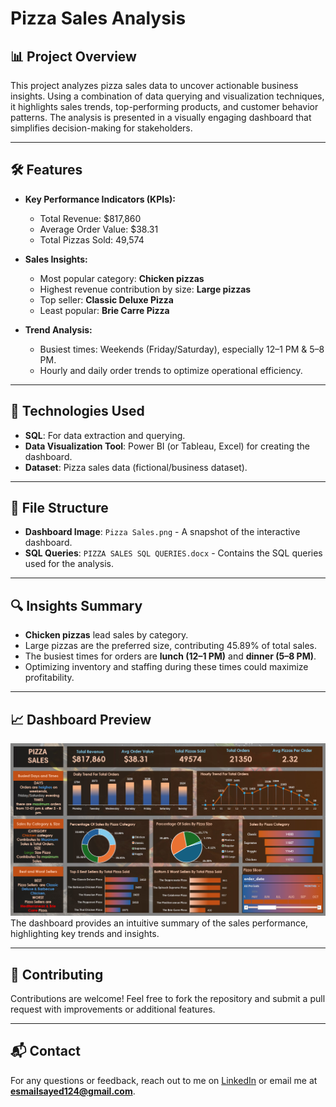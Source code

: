 # Pizza Sales Analysis  

## 📊 Project Overview  
This project analyzes pizza sales data to uncover actionable business insights. Using a combination of data querying and visualization techniques, it highlights sales trends, top-performing products, and customer behavior patterns. The analysis is presented in a visually engaging dashboard that simplifies decision-making for stakeholders.  

---

## 🛠️ Features  
- **Key Performance Indicators (KPIs):**  
  - Total Revenue: $817,860  
  - Average Order Value: $38.31  
  - Total Pizzas Sold: 49,574  

- **Sales Insights:**  
  - Most popular category: **Chicken pizzas**  
  - Highest revenue contribution by size: **Large pizzas**  
  - Top seller: **Classic Deluxe Pizza**  
  - Least popular: **Brie Carre Pizza**  

- **Trend Analysis:**  
  - Busiest times: Weekends (Friday/Saturday), especially 12–1 PM & 5–8 PM.  
  - Hourly and daily order trends to optimize operational efficiency.  

---

## 🚀 Technologies Used  
- **SQL**: For data extraction and querying.  
- **Data Visualization Tool**: Power BI (or Tableau, Excel) for creating the dashboard.  
- **Dataset**: Pizza sales data (fictional/business dataset).  

---

## 📂 File Structure  
- **Dashboard Image**: `Pizza Sales.png` - A snapshot of the interactive dashboard.  
- **SQL Queries**: `PIZZA SALES SQL QUERIES.docx` - Contains the SQL queries used for the analysis.  

---

## 🔍 Insights Summary  
- **Chicken pizzas** lead sales by category.  
- Large pizzas are the preferred size, contributing 45.89% of total sales.  
- The busiest times for orders are **lunch (12–1 PM)** and **dinner (5–8 PM)**.  
- Optimizing inventory and staffing during these times could maximize profitability.  

---

## 📈 Dashboard Preview  
![Pizza Sales Dashboard](Dashboard.png)  
The dashboard provides an intuitive summary of the sales performance, highlighting key trends and insights.

---

## 🤝 Contributing  
Contributions are welcome! Feel free to fork the repository and submit a pull request with improvements or additional features.  

---

## 📬 Contact  
For any questions or feedback, reach out to me on [LinkedIn](www.linkedin.com/in/sayedesmail) or email me at **esmailsayed124@gmail.com**.
